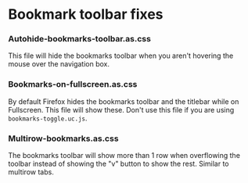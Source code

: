 # Bookmark toolbar fixes

### Autohide-bookmarks-toolbar.as.css
This file will hide the bookmarks toolbar when you aren't hovering the mouse over the navigation box.

### Bookmarks-on-fullscreen.as.css
By default Firefox hides the bookmarks toolbar and the titlebar while on Fullscreen. This file will show these.
Don't use this file if you are using `bookmarks-toggle.uc.js`.

### Multirow-bookmarks.as.css
The bookmarks toolbar will show more than 1 row when overflowing the toolbar instead of showing the "v" button to show the rest.
Similar to multirow tabs.